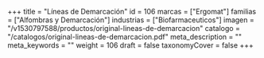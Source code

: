 +++
title = "Líneas de Demarcación"
id = 106
marcas = ["Ergomat"]
familias = ["Alfombras y Demarcación"]
industrias = ["Biofarmaceuticos"]
imagen = "/v1530797588/productos/original-lineas-de-demarcacion"
catalogo = "/catalogos/original-lineas-de-demarcacion.pdf"
meta_description = ""
meta_keywords = ""
weight = 106
draft = false
taxonomyCover = false
+++
